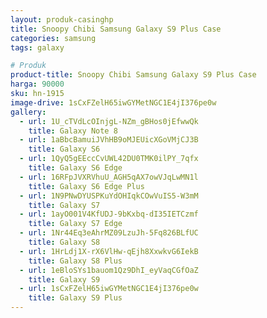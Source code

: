 ```yaml
---
layout: produk-casinghp
title: Snoopy Chibi Samsung Galaxy S9 Plus Case
categories: samsung
tags: galaxy

# Produk
product-title: Snoopy Chibi Samsung Galaxy S9 Plus Case
harga: 90000
sku: hn-1915
image-drive: 1sCxFZelH65iwGYMetNGC1E4jI376pe0w
gallery:
  - url: 1U_cTVdLcOInjgL-NZm_gBHos0jEfwwQk
    title: Galaxy Note 8
  - url: 1aBbcBamuiJVhHB9oMJEUicXGoVMjCJ3B
    title: Galaxy S6
  - url: 1QyQ5gEEccCvUWL42DU0TMK0ilPY_7qfx
    title: Galaxy S6 Edge
  - url: 16RFpJVXRVhuU_AGH5qAX7owVJqLwMN1l
    title: Galaxy S6 Edge Plus
  - url: 1N9PNwDYUSPKuYdOHIqkCOwVuIS5-W3mM
    title: Galaxy S7
  - url: 1ayO001V4KfUDJ-9bKxbq-dI35IETCzmf
    title: Galaxy S7 Edge
  - url: 1Nr44Eq3eAhrMZ09LzuJh-5Fq826BLfUC
    title: Galaxy S8
  - url: 1HrLdj1X-rX6VlHw-qEjh8XxwkvG6IekB
    title: Galaxy S8 Plus
  - url: 1eBloSYs1bauom1Qz9DhI_eyVaqCGfOaZ
    title: Galaxy S9
  - url: 1sCxFZelH65iwGYMetNGC1E4jI376pe0w
    title: Galaxy S9 Plus
---
```


